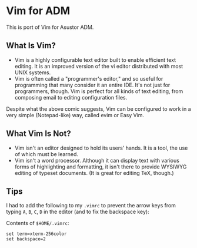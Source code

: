 # Vim for ADM

This is port of Vim for Asustor ADM.

## What Is Vim?

* Vim is a highly configurable text editor built to enable efficient text editing. It is an improved version of the vi editor distributed with most UNIX systems.
* Vim is often called a "programmer's editor," and so useful for programming that many consider it an entire IDE. It's not just for programmers, though. Vim is perfect for all kinds of text editing, from composing email to editing configuration files.

Despite what the above comic suggests, Vim can be configured to work in a very simple (Notepad-like) way, called evim or Easy Vim.

## What Vim Is Not?

* Vim isn't an editor designed to hold its users' hands. It is a tool, the use of which must be learned.
* Vim isn't a word processor. Although it can display text with various forms of highlighting and formatting, it isn't there to provide WYSIWYG editing of typeset documents. (It is great for editing TeX, though.)

## Tips

I had to add the following to my `.vimrc` to prevent the arrow keys from typing `A`, `B`, `C`, `D` in the editor (and to fix the backspace key):

Contents of `$HOME/.vimrc`:

```vimrc
set term=xterm-256color
set backspace=2
```
